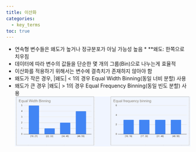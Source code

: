 ```yaml
---
title: 이산화
categories:
  - key_terms
toc: true
---
```


- 연속형 변수들은 왜도가 높거나 정규분포가 아닐 가능성 높음 * **왜도: 한쪽으로 치우침
- 데이터에 따라 변수의 값들을 단순한 몇 개의 그룹(Bin)으로 나누는게 효율적 
- 이산화를 적용하기 위해서는 변수에 결측치가 존재하지 않아야 함
- 왜도가 작은 경우, |왜도| < 1의 경우 Equal Width Binning(동일 너비 분할) 사용
- 왜도가 큰 경우 |왜도| > 1의 경우 Equal Frequency Binning(동일 빈도 분할) 사용
    ![image](https://github.com/code7ssage/code7ssage.github.io/blob/master/assets/attached%20file/Pasted%20image%2020240103125008.png?raw=true)

